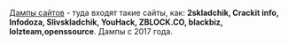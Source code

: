 [Дампы сайтов](https://yadi.sk/d/8a9RuDrm3NRuNf) - туда входят такие сайты, как:
**2skladchik, Crackit info, Infodoza, Slivskladchik, YouHack, ZBLOCK.CO, blackbiz, lolzteam,openssource**. Дампы с 2017 года.
